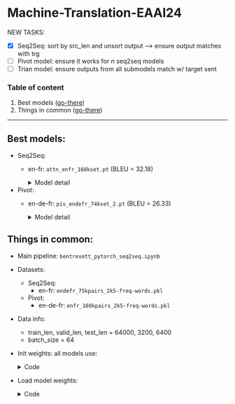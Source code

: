 # Machine-Translation-EAAI24

NEW TASKS:
* [X] Seq2Seq: sort by src_len and unsort output --> ensure output matches with trg
* [ ] Pivot model: ensure it works for $n$ seq2seq models
* [ ] Trian model: ensure outputs from all submodels match w/ target sent

### Table of content
1. Best models ([go-there](#best-models))
1. Things in common ([go-there](#things-in-common))
---

## Best models:
* Seq2Seq:
    * en-fr: `attn_enfr_160kset.pt` (BLEU = 32.18)
        <details>
        <summary>Model detail</summary>

        ```python
        # Check node-data.md to get FIELD.vocab
        INPUT_DIM = 2463    #len(SRC_FIELD.vocab)
        OUTPUT_DIM = 2495   #len(TRG_FIELD.vocab)
        ENC_EMB_DIM = 256
        DEC_EMB_DIM = 256
        ENC_HID_DIM = 512
        DEC_HID_DIM = 512
        ENC_DROPOUT = 0.5
        DEC_DROPOUT = 0.5
        LR = 0.001
        SRC_PAD_IDX = SRC_FIELD.vocab.stoi[SRC_FIELD.pad_token]

        attn = Attention(ENC_HID_DIM, DEC_HID_DIM)
        enc = Encoder(INPUT_DIM, ENC_EMB_DIM, ENC_HID_DIM, DEC_HID_DIM, ENC_DROPOUT)
        dec = Decoder(OUTPUT_DIM, DEC_EMB_DIM, ENC_HID_DIM, DEC_HID_DIM, DEC_DROPOUT, attn)

        model = Seq2Seq(enc, dec, SRC_PAD_IDX, device).to(device)
        
        optimizer = optim.Adam(model.parameters(), lr=LR)
        scheduler = optim.lr_scheduler.StepLR(optimizer, step_size=7, gamma=0.333)
        ```
        </details>
* Pivot:
    * en-de-fr: `piv_endefr_74kset_2.pt` (BLEU = 26.33)
        <details>
        <summary>Model detail</summary>

        ```python
        # Check node-data.md to get FIELD.vocab
        INPUT_DIM = 2267    #len(SRC_FIELD.vocab)
        PIV_DIM = 2474    #len(PIV_FIELD.vocab)
        OUTPUT_DIM = 2390   #len(TRG_FIELD.vocab)
        ENC_EMB_DIM = 256
        DEC_EMB_DIM = 256
        ENC_HID_DIM = 512
        DEC_HID_DIM = 512
        ENC_DROPOUT = 0.5
        DEC_DROPOUT = 0.5
        LR = 0.001

        SRC_PAD_IDX = SRC_FIELD.vocab.stoi[SRC_FIELD.pad_token]
        PIV_PAD_IDX = PIV_FIELD.vocab.stoi[PIV_FIELD.pad_token]

        attn1 = Attention(ENC_HID_DIM, DEC_HID_DIM)
        enc1 = Encoder(INPUT_DIM, ENC_EMB_DIM, ENC_HID_DIM, DEC_HID_DIM, ENC_DROPOUT)
        dec1 = Decoder(PIV_DIM, DEC_EMB_DIM, ENC_HID_DIM, DEC_HID_DIM, DEC_DROPOUT, attn1)
        model1 = Seq2Seq(enc1, dec1, SRC_PAD_IDX, device).to(device)

        attn2 = Attention(ENC_HID_DIM, DEC_HID_DIM)
        enc2 = Encoder(PIV_DIM, ENC_EMB_DIM, ENC_HID_DIM, DEC_HID_DIM, ENC_DROPOUT)
        dec2 = Decoder(OUTPUT_DIM, DEC_EMB_DIM, ENC_HID_DIM, DEC_HID_DIM, DEC_DROPOUT, attn2)
        model2 = Seq2Seq(enc2, dec2, PIV_PAD_IDX, device).to(device)

        model = PivotSeq2Seq(model1, model2, SRC_FIELD, PIV_FIELD, TRG_FIELD, device).to(device)

        optimizer = optim.Adam(model.parameters(), lr=LR)
        scheduler = optim.lr_scheduler.StepLR(optimizer, step_size=7, gamma=0.333)

        criterion1 = nn.CrossEntropyLoss(ignore_index = PIV_FIELD.vocab.stoi[PIV_FIELD.pad_token])
        criterion2 = nn.CrossEntropyLoss(ignore_index = TRG_FIELD.vocab.stoi[TRG_FIELD.pad_token])
        criterions = (criterion1, criterion2)
        ```
        </details>

## Things in common:
* Main pipeline: `bentrevett_pytorch_seq2seq.ipynb`
* Datasets:
    * Seq2Seq:
        * en-fr: `endefr_75kpairs_2k5-freq-words.pkl`
    * Pivot:
        * en-de-fr: `enfr_160kpairs_2k5-freq-words.pkl`
* Data info:
    * train_len, valid_len, test_len = 64000, 3200, 6400
    * batch_size = 64

* Init weights: all models use:
    <details>
    <summary>Code</summary>

    ```python
    def init_weights(m):
        for name, param in m.named_parameters():
            if 'weight' in name:
                nn.init.normal_(param.data, mean=0, std=0.01)
            else:
                nn.init.constant_(param.data, 0)    
    model.apply(init_weights);
    ```
    </details>
* Load model weights:
    <details>
    <summary>Code</summary>

    ```python
    checkpoint = torch.load('path_to_model/model_name.pt')
    model.load_state_dict(checkpoint['model_state_dict'])
    optimizer.load_state_dict(checkpoint['optimizer_state_dict'])
    scheduler.load_state_dict(checkpoint['scheduler_state_dict'])
    ```
    </details>
